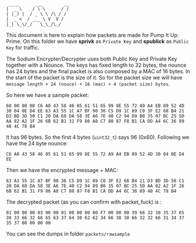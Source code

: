      ____      ___        __
    |  _ \    / \ \      / /
    | |_) |  / _ \ \ /\ / / 
    |  _ <  / ___ \ V  V /  
    |_| \_\/_/   \_\_/\_/   
                            

This document is here to explain how packets are made for Pump It Up: Prime. On this folder we have **sprivk** as `Private Key` and **spublick** as `Public Key` for traffic.

The Sodium Encrypter/Decrypter uses both Public Key and Private Key together with a Nounce. The keys has fixed length to 32 bytes, the nounce has 24 bytes and the final packet is also composed by a MAC of 16 bytes. In the start of the packet is the size of it. So for the packet size we will have `message length + 24 (nouce) + 16 (mac) + 4 (packet size) bytes`.

So here we have a sample packet:

    60 00 00 00 C6 A0 43 58 46 05 61 51 65 99 8E 55 72 A9 A4 EB 89 52 4D 30 04 0E D4 EE 63 A3 55 1C A7 BF 90 36 C5 D9 1C 89 C0 3F E2 68 B4 21 D3 BD 3D 50 C1 20 DA 68 DA 58 3E A6 7E 40 C2 94 89 B0 35 07 BC 25 5D AA 82 A2 1F 26 6B 62 B1 31 F9 86 A8 C7 80 87 F8 B1 CA DD A4 6C 36 89 48 4C 78 B4
    
It has 96 bytes. So the first 4 bytes (`uint32_t`) says 96 (0x60). Following we have the 24 byte nounce:

    C6 A0 43 58 46 05 61 51 65 99 8E 55 72 A9 A4 EB 89 52 4D 30 04 0E D4 EE
    
Then we have the encrypted message + MAC:

    63 A3 55 1C A7 BF 90 36 C5 D9 1C 89 C0 3F E2 68 B4 21 D3 BD 3D 50 C1 20 DA 68 DA 58 3E A6 7E 40 C2 94 89 B0 35 07 BC 25 5D AA 82 A2 1F 26 6B 62 B1 31 F9 86 A8 C7 80 87 F8 B1 CA DD A4 6C 36 89 48 4C 78 B4
    
The decrypted packet (as you can confirm with packet_fuck) is : 
    
    01 00 00 00 03 00 00 01 00 00 00 00 F7 00 00 00 39 66 32 38 35 37 65 38 33 66 32 66 65 63 37 64 30 62 62 34 66 38 38 66 32 32 66 31 34 37 35 37 00 00 00 00
    
You can see the dumps in folder `packets/rawsample`
    
